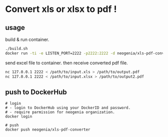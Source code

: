 #  Convert xls or xlsx to pdf !

## usage

build & run container.
```sh
./build.sh
docker run -ti -e LISTEN_PORT=2222 -p2222:2222 -d neogenia/xls-pdf-converter

```

send excel file to container.
then receive converted pdf file.
```sh
nc 127.0.0.1 2222 < /path/to/input.xls > /path/to/output.pdf
nc 127.0.0.1 2222 < /path/to/input.xlsx > /path/to/output2.pdf
```


## push to DockerHub

```
# login
# - login to DockerHub using your DockerID and password.
# - require parmission for neogenia organization.
docker login

# push
docker push neogenia/xls-pdf-converter
```

